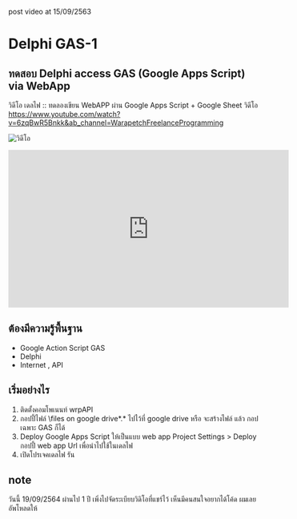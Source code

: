 post video at 15/09/2563
# Delphi  GAS-1
## ทดสอบ Delphi access GAS (Google Apps Script) via WebApp

วิดีโอ
เดลไฟ :: ทดลองเขียน WebAPP ผ่าน Google Apps Script + Google Sheet
วิดีโอ
    https://www.youtube.com/watch?v=6zqBwR5Bnkk&ab_channel=WarapetchFreelanceProgramming

![วิดีโอ](https://img.youtube.com/vi/6zqBwR5Bnkk/0.jpg)

<!-- Corresponsing iframe markup copied from youtube embed of the corresponding video -->
<iframe width="560" height="315" src="https://www.youtube-nocookie.com/embed/6zqBwR5Bnkk" frameborder="0" allow="accelerometer; autoplay; encrypted-media; gyroscope; picture-in-picture" allowfullscreen></iframe>

## ต้องมีความรู้พื้นฐาน
- Google Action Script GAS
- Delphi
- Internet , API

## เริ่มอย่างไร
1. ติดตั้งคอมโพเนนท์ wrpAPI
2. กอปปี้ไฟล์ \files on google drive\*.* ไปไว้ที่ google drive
   หรือ จะสร้างไฟล์ แล้ว กอปเฉพาะ GAS ก็ได้
3. Deploy Google Apps Script ให้เป็นแบบ web app
   Project Settings > Deploy
   กอปปี้ web app Url เพื่อนำไปใช้ในเดลไฟ
4. เปิดโปรเจคเดลไฟ  รัน


## note
วันนี้ 19/09/2564
ผ่านไป 1 ปี เพิ่งไปจัดระเบียบวิดิโอที่แชร์ไว้
เห็นมีคนสนใจอยากได้โค้ด ผมเลยอัพโหลดให้
